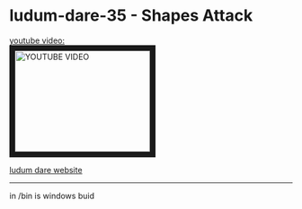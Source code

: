 # ludum-dare-35 - Shapes Attack

<a href="http://www.youtube.com/watch?feature=player_embedded&v=IM-mMTifHO0
" target="_blank">youtube video: <br/><img src="http://img.youtube.com/vi/IM-mMTifHO0/0.jpg" 
alt="YOUTUBE VIDEO" width="240" height="180" border="10" /></a>

[ludum dare website](http://ludumdare.com/compo/ludum-dare-35/?action=preview&uid=69120)

---
in /bin is windows buid
